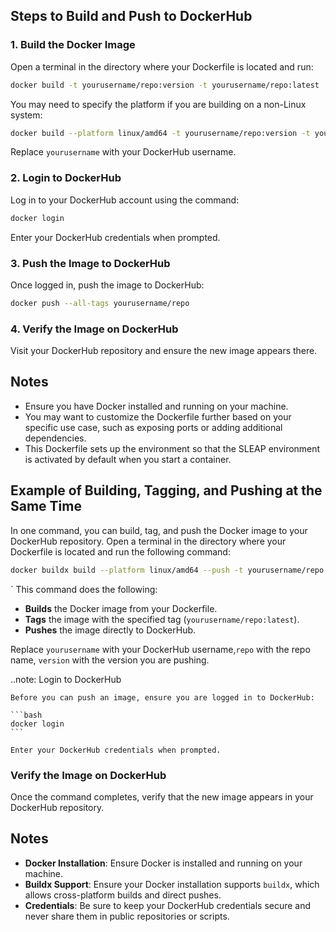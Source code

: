 ## Steps to Build and Push to DockerHub

### 1. Build the Docker Image

Open a terminal in the directory where your Dockerfile is located and run:

```bash
docker build -t yourusername/repo:version -t yourusername/repo:latest .
```

You may need to specify the platform if you are building on a non-Linux system:

```bash
docker build --platform linux/amd64 -t yourusername/repo:version -t yourusername/repo:latest .
```

Replace `yourusername` with your DockerHub username.

### 2. Login to DockerHub

Log in to your DockerHub account using the command:

```bash
docker login
```

Enter your DockerHub credentials when prompted.

### 3. Push the Image to DockerHub

Once logged in, push the image to DockerHub:

```bash
docker push --all-tags yourusername/repo
```

### 4. Verify the Image on DockerHub

Visit your DockerHub repository and ensure the new image appears there.

## Notes

- Ensure you have Docker installed and running on your machine.
- You may want to customize the Dockerfile further based on your specific use case, such as exposing ports or adding additional dependencies.
- This Dockerfile sets up the environment so that the SLEAP environment is activated by default when you start a container.

##  Example of Building, Tagging, and Pushing at the Same Time

In one command, you can build, tag, and push the Docker image to your DockerHub repository. Open a terminal in the directory where your Dockerfile is located and run the following command:

```bash
docker buildx build --platform linux/amd64 --push -t yourusername/repo:version -t yourusername/repo:latest .
```

`
This command does the following:

- **Builds** the Docker image from your Dockerfile.
- **Tags** the image with the specified tag (`yourusername/repo:latest`).
- **Pushes** the image directly to DockerHub.

Replace `yourusername` with your DockerHub username,`repo` with the repo name, `version` with the version you are pushing.

..note: 
    Login to DockerHub

    Before you can push an image, ensure you are logged in to DockerHub:

    ```bash
    docker login
    ```

    Enter your DockerHub credentials when prompted.

### Verify the Image on DockerHub

Once the command completes, verify that the new image appears in your DockerHub repository.

## Notes

- **Docker Installation**: Ensure Docker is installed and running on your machine.
- **Buildx Support**: Ensure your Docker installation supports `buildx`, which allows cross-platform builds and direct pushes.
- **Credentials**: Be sure to keep your DockerHub credentials secure and never share them in public repositories or scripts.